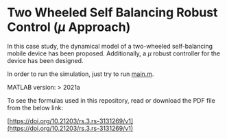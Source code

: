 # Two Wheeled Self Balancing Robust Control ($\mu$ Approach)
In this case study, the dynamical model of a two-wheeled self-balancing mobile device has been proposed. Additionally, a $\mu$ robust controller for the device has been designed.

In order to run the simulation, just try to run [main.m](main.m).

MATLAB version: > 2021a

To see the formulas used in this repository, read or download the PDF file from the below link:

[https://doi.org/10.21203/rs.3.rs-3131269/v1](https://doi.org/10.21203/rs.3.rs-3131269/v1)
